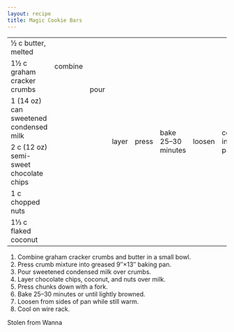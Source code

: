```yaml
---
layout: recipe
title: Magic Cookie Bars
---
```

<table>
<tr>
  <td>&frac12; c butter, melted</td>
  <td rowspan="2">combine</td>
  <td rowspan="3">pour</td>
  <td rowspan="6">layer</td>
  <td rowspan="6">press</td>
  <td rowspan="6">bake 25&ndash;30 minutes</td>
  <td rowspan="6">loosen</td>
  <td rowspan="6">cool in pan</td>
</tr>
<tr>
  <td>1&frac12; c graham cracker crumbs</td>
</tr>
<tr>
  <td>1 (14 oz) can sweetened condensed milk</td>
  <td class="righthide">&nbsp;</td>
</tr>
<tr>
  <td>2 c (12 oz) semi-sweet chocolate chips</td>
  <td rowspan="3" colspan="2" class="righthide">&nbsp;</td>
</tr>
<tr>
  <td>1 c chopped nuts</td>
</tr>
<tr>
  <td>1&frac13; c flaked coconut</td>
</tr>
</table>

1. Combine graham cracker crumbs and butter in a small bowl.
1. Press crumb mixture into greased 9&Prime;&times;13&Prime; baking pan.
1. Pour sweetened condensed milk over crumbs.
1. Layer chocolate chips, coconut, and nuts over milk.
1. Press chunks down with a fork.
1. Bake 25&ndash;30 minutes or until lightly browned.
1. Loosen from sides of pan while still warm.
1. Cool on wire rack.

<p class="confession">Stolen from Wanna</p>
